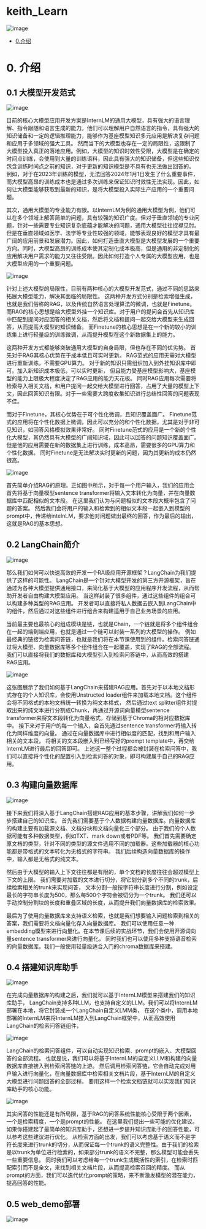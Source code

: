 # keith_Learn
![image](https://github.com/wangbing112/keith_Learn/assets/78155747/aef99234-4987-48f5-97ff-e102b4e20683)

- [0.介绍](#0.介绍)

# 0. 介绍
## 0.1 大模型开发范式
![image](https://github.com/wangbing112/keith_Learn/assets/78155747/6a8791f5-309a-46cb-8e6c-aeff1dc8a4c4)

目前的核心大模型应用开发方案是InternLM的通用大模型，具有强大的语言理解、指令跟随和语言生成的能力。他们可以理解用户自然语言的指令，具有强大的知识储备和一定的逻辑推理能力，能够作为基座模型知识多元应用是解决复杂问题和应用于多领域的强大工具。
然而当下的大模型也存在一定的局限性，这限制了大模型投入真正的落地应用。例如，大模型的知识时效性受限，大模型是在确定的时间点训练，会使用到大量的训练语料，因此具有强大的知识储备，但这些知识仅包含训练时间点之前的知识，对于更新的知识模型是不具有也无法做出回答的。
例如，对于在2023年训练的模型，无法回答2024年1月1日发生了什么重要事件，而大模型高昂的训练成本也是通过多次训练来保证知识时效性无法实现。因此，如何让大模型能够获取到最新的知识，是将大模型投入实际生产应用的一个重要问题。

其次，通用大模型的专业能力有限。以InternLM为例的通用大模型为例，他们可以在多个领域上解答简单的问题，具有较强的知识广度。但对于垂直领域的专业问题，针对一些需要专业知识复杂底蕴才能解决的问题，通用大模型往往捉襟见肘。
但是在垂直领域如医学、法学等专业性较强的领域，能够表现良好的模型才具有最广阔的应用前景和发展潜力。因此，如何打造垂直大模型是大模型发展的一个重要方向。同时，大模型高昂的训练成本使其定制化成本极高，但是通用的非定制化的应用解决用户需求的能力又往往受限。因此如何打造个人专属的大模型应用，也是大模型应用的一个重要问题。

![image](https://github.com/wangbing112/keith_Learn/assets/78155747/0628f844-f0f6-4c54-9acc-d7f0ba407583)

针对上述大模型的局限性，目前有两种核心的大模型开发范式，通过不同的思路来拓展大模型能力，解决其面临的局限性。
这两种开发方式分别是检索增强生成，也就是我们俗称的RAG，以及传统自然语言处理算法的微调，也就是Finetune。
而RAG的核心思想是给大模型外挂一个知识库。对于用户的提问会首先从知识库中匹配到提问对应回答的相关文档，然后将文档和提问一起交给大模型来生成回答，从而提高大模型的知识储备。
而Finetune的核心思想是在一个新的较小的训练集上进行轻量级的训练微调，从而提升模型在这个新数据集上的能力。

这两种开发方式都能够突破通用大模型的自身局限，但也存在不同的优劣势。
首先对于RAG其核心优势在于成本低且可实时更新。
RAG范式的应用无需对大模型进行重新训练，不需要GPU算力。
对于新的知识只需组织加入到外挂知识库中即可。加入新知识成本极低，可以实时更新，
但且能力受基座模型影响大，基座模型的能力上限极大程度决定了RAG应用的能力天花板。
同时RAG应用每次需要将检索导入相关文档，和用户提问一起交给大模型进行回答，占用了大量的模型上下文，因此回答知识有限。对于一些需要大跨度收集知识进行总结性回答的问题表现不佳。

而对于Finetune，其核心优势在于可个性化微调，且知识覆盖面广。
Finetune范式的应用将在个性化数据上微调，因此可以充分的和个性化数据，尤其是对于非可见知识，如回答风格模拟效果非常好。
同时Finetune范式的应用是一个新的个性化大模型，其仍然具有大模型的广阔知识域，因此可以回答的问题知识覆盖面广。
但是他的应用需要在新的数据集上进行训练，成本高昂，需要很多的GPU算力和个性化数据。
同时Finetune是无法解决实时更新的问题，因为其更新的成本仍然很高。

![image](https://github.com/wangbing112/keith_Learn/assets/78155747/2b315a03-b91e-4e58-8480-6dcbaed872dc)

首先简单介绍RAG的原理。正如图中所示，对于每一个用户输入，我们的应用会首先将基于向量模型sentence transformer将输入文本转化为向量，并在向量数据库中匹配相似的文本段。
在这里我们认为与问题相似的文本段大概率包含了问题的答案。
然后我们会将用户的输入和检索到的相似文本段一起嵌入到模型的prompt中，传递给intelnLM，要求他对问题做出最终的回答，作为最后的输出，这就是RAG的基本思想。

## 0.2 LangChain简介

![image](https://github.com/wangbing112/keith_Learn/assets/78155747/d34f0d41-0469-4010-b97b-64dc0b8bcfc4)

那么我们如何可以快速高效的开发一个RA级应用开源框架？LangChain为我们提供了这样的可能性。
LangChain是一个针对大模型开发的第三方开源框架，旨在通过为各种大模型提供通用接口，来简化基于大模型的应用程序开发流程，从而帮助开发者自由构建大模型应用。
当这样封装了很多组件，通过这些组件的组合可以构建多种类型的RAG应用。
开发者可以直接将私人数据去嵌入到LangChain中的组件，然后通过对这些组件进行组合来构建适用于自己业务场景的应用。

当前最主要也最核心的组成模块是链，也就是Chain，一个链就是将多个组件组合在一起的端到端应用，也就是通过一个链可以封装一系列的大模型的操作。
例如最经典的链接为检索问答链，也就是我们将在本节课使用到的组件。检索问答链通过将大模型、向量数据库等多个组件组合在一起覆盖，实现了RAG的全部流程。
我们可以直接将我们的数据库和大模型引入到检索问答链中，从而高效的搭建RAG应用。

![image](https://github.com/wangbing112/keith_Learn/assets/78155747/98af974e-cbf5-4b0f-9dd3-5fb65b001174)

这张图展示了我们如何基于LangChain来搭建RAG应用。首先对于以本地文档形式存在的个人知识库，会使用Unstructed loader组件来加载本地文档。这个组件会将不同格式的本地文档统一转换为纯文本格式，
然后通过text splitter组件对提取出来的纯文本进行分割成Chunk，再通过开源词向量模型sentence transformer来将文本段转化为向量格式，存储到基于Chroma的相对应数据库中。
接下来对于用户的每一个输入，会首先通过sentence transformer将输入转化为同样维度的向量。
通过在向量数据库中进行相似度的匹配，找到和用户输入相关的文本段，
将相关的文本段嵌入到已经写好的prompt template中，再交给InternLM进行最后的回答即可。
上述这一整个过程都会被封装在检索问答中，我们可以直接将个性化的配置引入到检索问答的对象，即可构建属于自己的RAG应用。

## 0.3 构建向量数据库

![image](https://github.com/wangbing112/keith_Learn/assets/78155747/fcde0e1f-722b-47cb-822a-732747e5c3e5)

接下来我们将深入基于LangChain搭建RAG应用的基本步骤，讲解我们如何一步步搭建自己的知识库。
首先我们需要基于个人数据构建向量数据库。向量数据库的构建主要有加载源文档、文档分块和文档向量化三个部分。
由于我们的个人数据可能有多种数据类型，例如TXT、mark down或者PDF等。
我们首先需要确定原文档的类型，针对不同的类型的源文件选用不同的加载器。这些加载器的核心功能都是带格式的文本转化为无格式的字符串。
我们后续构造向量数据库的操作中，输入都是无格式的纯文本。

然后由于大模型的输入上下文往往都是有限的，单个文档的长度往往会超过模型上下文的上限。
我们需要对加载的文本进行切分，将它划分到多个不同的trunk，后续检索相关的trunk来实现问答，
文本分割一般按字符串长度进行分割，例如设定最长的字符串长度为500，那么每500个字符会被切分为一个trunk。
我们还可以手动控制分割块的长度和重叠区域的长度，从而提升我们向量数据库的检索效果。

最后为了使用向量数据库来支持语义检索，也就是我们想要输入问题检索到相关的答案，我们需要将文档向量化存入向量数据库。
我们可以使用任意一种embedding模型来进行向量化。在本节课后续的实战环节，我们会使用开源词向量sentence transformer来进行向量化，
同时我们也可以使用多种支持语音检索的向量数据库。我们一般使用轻量级适合入门的chroma数据库来搭建。

## 0.4 搭建知识库助手

![image](https://github.com/wangbing112/keith_Learn/assets/78155747/be19c6b2-245d-4bf8-97e4-975e83ddcc22)

在完成向量数据库的构建之后，我们就可以基于InternLM模型来搭建我们的知识库助手，
LangChain支持多种LLM，也支持自定义的LLM。我们可以将InternLM部署在本地，将它封装成一个LangChain自定义LMM类，
在这个类中，调用本地部署的InternLM来将InternLM接入到LangChain框架中，从而高效使用LangChain的检索问答链组件，

![image](https://github.com/wangbing112/keith_Learn/assets/78155747/134c51e3-dd65-4388-b53d-493f07ab7691)

LangChain的检索问答组件，可以自动实现知识检索、prompt的嵌入、大模型回答的全部流程。
也就是说，我们可以将基于InternLM的自定义LLM和构建的向量数据库直接接入到检索问答链的上游。
然后调用检索问答链，它会自动完成对用户输入进行向量化，在向量数据库中检索相关文档片段，基于InternLM的自定义大模型进行问题回答的全部过程。
要用这样一个检索文档链就可以实现我们知识库助手的核心功能。

![image](https://github.com/wangbing112/keith_Learn/assets/78155747/772096b3-725a-45ee-b27a-f0c0d5ffca31)

其实问答的性能还是有所局限，基于RAG的问答系统性能核心受限于两个因素，一个是检索精度，一个是prompt的性能。
在这里我们提出一些可能的优化建议。如果你搭建起了最简单的知识库助手，还想进一步提升知识库助手的回答性能，可以参考这些建议进行优化。
从检索方面的出发，我们可以考虑基于语义而不是字符长度来进行trunk的切分，从而保证每一个trunk的语义完整性。由于我们的检索是以trunk为单位进行检索的，如果部分trunk的语义不完整，那么模型可能会丢失一些重要信息。
同时我们可以考虑给每一个trunk生成概括性的索引，在检索时匹配索引而不是全文，来找到相关文档片段，从而提高检索召回的精度。
而从prompt的方面，我们可以迭代优化prompt的策略，来不断激发模型的潜在能力，提高回答的性能。


## 0.5 web_demo部署

![image](https://github.com/wangbing112/keith_Learn/assets/78155747/d196e4ec-9efd-48f2-93a7-f64bafc2fe90)









